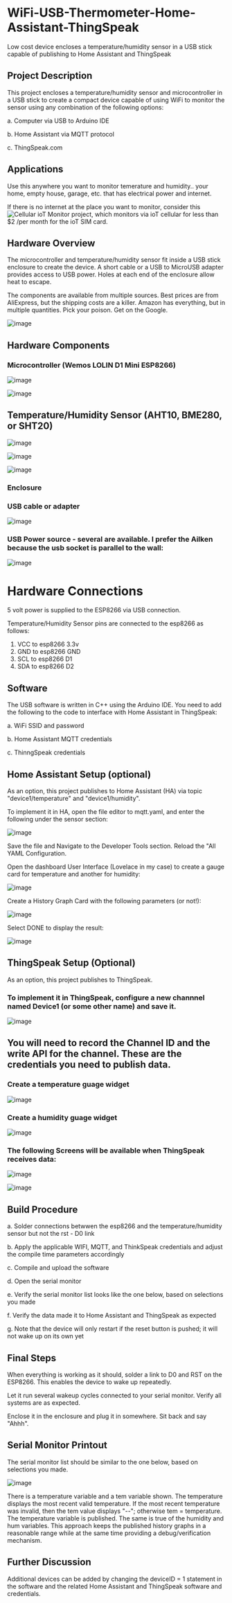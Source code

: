 # WiFi-USB-Thermometer-Home-Assistant-ThingSpeak
Low cost device encloses a temperature/humidity sensor in a USB stick capable of publishing to Home Assistant and ThingSpeak

## Project Description
This project encloses a temperature/humidity sensor and microcontroller in a USB stick to create a compact device capable of using WiFi to monitor the sensor using any combination of the following options:

a. Computer via USB to Arduino IDE

b. Home Assistant via MQTT protocol

c. ThingSpeak.com

## Applications

Use this anywhere you want to monitor temerature and humidity.. your home, empty house, garage, etc. that has electrical power and internet.  

If there is no internet at the place you want to monitor, consider this ![Cellular ioT Monitor project](https://github.com/Bobbo117/Cellular-IoT-Monitor), which monitors via ioT cellular for less than $2 /per month for the ioT SIM card.

## Hardware Overview
The microcontroller and temperature/humidity sensor fit inside a USB stick enclosure to create the device.  A short cable or a USB to MicroUSB adapter provides access to USB power.  Holes at each end of the enclosure allow heat to escape.

The components are available from multiple sources.  Best prices are from AliExpress, but the shipping costs are a killer.  Amazon has everything, but in multiple quantities.  Pick your poison.  Get on the Google.

![image](https://github.com/Bobbo117/WiFi-USB-Thermometer-Home-Assistant-ThingSpeak/blob/main/Images/Exploded_View.jpg)

## Hardware Components


### Microcontroller (Wemos LOLIN D1 Mini ESP8266) 

![image](https://github.com/user-attachments/assets/deb7757e-022d-40d1-9cd0-f9b4820fb36a)

![image](https://github.com/user-attachments/assets/30f0dc68-d9a5-49dc-9d5f-92cf92265db8)


## Temperature/Humidity Sensor (AHT10, BME280, or SHT20)

![image](https://github.com/Bobbo117/WiFi-USB-Thermometer-Home-Assistant-ThingSpeak/blob/main/Images/AHT10.jpg)


![image](https://github.com/Bobbo117/WiFi-USB-Thermometer-Home-Assistant-ThingSpeak/blob/main/Images/BME280.jpg)


![image](https://github.com/Bobbo117/WiFi-USB-Thermometer-Home-Assistant-ThingSpeak/blob/main/Images/SHT20.jpg)


### Enclosure

### USB cable or adapter


![image](https://github.com/Bobbo117/WiFi-USB-Thermometer-Home-Assistant-ThingSpeak/blob/main/Images/USB_to_micro.jpg)


### USB Power source - several are available.  I prefer the Ailken because the usb socket is parallel to the wall:


![image](https://github.com/Bobbo117/WiFi-USB-Thermometer-Home-Assistant-ThingSpeak/blob/main/Images/power_adapters.jpg)


# Hardware Connections

5 volt power is supplied to the ESP8266 via USB connection.

Temperature/Humidity Sensor pins are connected to the esp8266 as follows:

1. VCC to esp8266 3.3v
2. GND to esp8266 GND
3. SCL to esp8266 D1
4. SDA to esp8266 D2 

## Software
The USB software is written in C++ using the Arduino IDE.  You need to add the following to the code to interface with Home Assistant in ThingSpeak:

a. WiFi SSID and password

b. Home Assistant MQTT credentials

c. ThinngSpeak credentials

## Home Assistant Setup (optional)

As an option, this project publishes to Home Assistant (HA) via topic "device1/temperature" and "device1/humidity".

To implement it in HA, open the file editor to mqtt.yaml, and enter the following under the sensor section:


![image](https://github.com/Bobbo117/WiFi-USB-Thermometer-Home-Assistant-ThingSpeak/blob/main/Images/mqtt_yaml.jpg)


Save the file and Navigate to the Developer Tools section. Reload the "All YAML Configuration.

Open the dashboard User Interface (Lovelace in my case) to create a gauge card for temperature and another for humidity:


![image](https://github.com/Bobbo117/WiFi-USB-Thermometer-Home-Assistant-ThingSpeak/blob/main/Images/HA_guage_card.jpg)


Create a History Graph Card with the following parameters (or not!):


![image](https://github.com/Bobbo117/WiFi-USB-Thermometer-Home-Assistant-ThingSpeak/blob/main/Images/HA_history_card.jpg)


Select DONE to display the result:


![image](https://github.com/Bobbo117/WiFi-USB-Thermometer-Home-Assistant-ThingSpeak/blob/main/Images/HA.jpg)


## ThingSpeak Setup (Optional)

As an option, this project publishes to ThingSpeak.


### To implement it in ThingSpeak, configure a new channnel named Device1 (or some other name) and save it.


![image](https://github.com/Bobbo117/WiFi-USB-Thermometer-Home-Assistant-ThingSpeak/blob/main/Images/ThingSpeak_channel_settings.jpg)


## You will need to record the Channel ID and the write API for the channel.  These are the credentials you need to publish data.



### Create a temperature guage widget

![image](https://github.com/Bobbo117/WiFi-USB-Thermometer-Home-Assistant-ThingSpeak/blob/main/Images/ThingSpeak_temperature_guage_config.jpg)

### Create a humidity guage widget


![image](https://github.com/Bobbo117/WiFi-USB-Thermometer-Home-Assistant-ThingSpeak/blob/main/Images/ThingSpeak_humidity_guage_config.jpg)


### The following Screens will be available when ThingSpeak receives data:


![image](https://github.com/Bobbo117/WiFi-USB-Thermometer-Home-Assistant-ThingSpeak/blob/main/Images/ThingSpeak_stats.jpg)


![image](https://github.com/Bobbo117/WiFi-USB-Thermometer-Home-Assistant-ThingSpeak/blob/main/Images/ThingSpeak_guages.jpg)


## Build Procedure

a. Solder connections betwwen the esp8266 and the temperature/humidity sensor but not the rst - D0 link

b. Apply the applicable WIFI, MQTT, and ThinkSpeak credentials and adjust the compile time parameters accordingly

c. Compile and upload the software

d. Open the serial monitor

e. Verify the serial monitor list looks like the one below, based on selections you made

f. Verify the data made it to Home Assistant and ThingSpeak as expected

g. Note that the device will only restart if the reset button is pushed; it will not wake up on its own yet

## Final Steps

When everything is working as it should, solder a link to D0 and RST on the ESP8266.  This enables the device to wake up repeatedly.

Let it run several wakeup cycles connected to your serial monitor.  Verify all systems are as expected.

Enclose it in the enclosure and plug it in somewhere.  Sit back and say "Ahhh".

## Serial Monitor Printout

The serial monitor list should be similar to the one below, based on selections you made. 

![image](https://github.com/Bobbo117/WiFi-USB-Thermometer-Home-Assistant-ThingSpeak/blob/main/Images/printout.jpg)

There is a temperature variable and a tem variable shown.  The temperature displays the most recent valid temperature.
If the most recent temperature was invalid, then the tem value displays "--"; otherwise tem = temperature.  The temperature variable is published.
The same is true of the humidity and hum variables.  This approach keeps the published history graphs in a reasonable range while at the same time providing a debug/verification mechanism.

## Further Discussion

Additional devices can be added by changing the deviceID = 1 statement in the software and the related Home Assistant and ThingSpeak software and credentials.
